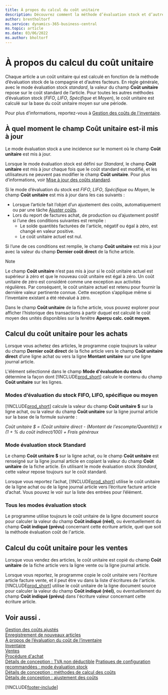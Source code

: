```yaml
---
title: À propos du calcul du coût unitaire
description: Découvrez comment la méthode d’évaluation stock et d’autres facteurs influencent le champ Coût unitaire de la fiche Article.
author: brentholtorf
ms.service: dynamics-365-business-central
ms.topic: article
ms.date: 03/06/2022
ms.author: bholtorf
---
```

# <a name="about-unit-cost-calculation"></a>À propos du calcul du coût unitaire

Chaque article a un coût unitaire qui est calculé en fonction de la méthode d’évaluation stock de la compagnie et d’autres facteurs. En règle générale, avec le mode évaluation stock *standard*, la valeur du champ **Coût unitaire** repose sur le coût standard de l’article. Pour toutes les autres méthodes d’évaluation stock (*FIFO*, *LIFO*, *Spécifique* et *Moyen*), le coût unitaire est calculé sur la base du coût unitaire moyen sur une période.  

Pour plus d’informations, reportez-vous à [Gestion des coûts de l'inventaire](finance-manage-inventory-costs.md).  

## <a name="when-is-the-unit-cost-field-updated"></a>À quel moment le champ Coût unitaire est-il mis à jour

Le mode évaluation stock a une incidence sur le moment où le champ **Coût unitaire** est mis à jour.

Lorsque le mode évaluation stock est défini sur *Standard*, le champ **Coût unitaire** est mis à jour chaque fois que le coût standard est modifié, et les utilisateurs ne peuvent pas modifier le champ **Coût unitaire**. Pour plus d’informations, voir [Mise à jour des coûts standard](finance-how-to-update-standard-costs.md).

Si le mode d’évaluation du stock est *FIFO*, *LIFO*, *Spécifique* ou *Moyen*, le champ **Coût unitaire** est mis à jour dans les cas suivants :

* Lorsque l’article fait l’objet d’un ajustement des coûts, automatiquement ou par une tâche [Ajuster coûts](inventory-how-adjust-item-costs.md#to-adjust-item-costs-manually).
* Lors du report de factures achat, de production ou d’ajustement positif si l’une des conditions suivantes est remplie :
  * Le solde quantités facturées de l'article, négatif ou égal à zéro, est changé en valeur positive.
  * Le coût unitaire actuel est nul.

Si l’une de ces conditions est remplie, le champ **Coût unitaire** est mis à jour avec la valeur du champ **Dernier coût direct** de la fiche article.

> [!NOTE]
> Le champ **Coût unitaire** n’est pas mis à jour si le coût unitaire actuel est supérieur à zéro et que le nouveau coût unitaire est égal à zéro. Un coût unitaire de zéro est considéré comme une exception aux activités régulières. Par conséquent, le coût unitaire actuel est retenu pour fournir la dernière valeur pertinente connue. Cette exception s’applique même si l’inventaire existant a été réévalué à zéro.

Dans le champ **Coût unitaire** de la fiche article, vous pouvez explorer pour afficher l’historique des transactions à partir duquel est calculé le coût moyen des unités disponibles sur la fenêtre **Aperçu calc. coût moyen**.

## <a name="unit-cost-calculation-for-purchases"></a>Calcul du coût unitaire pour les achats

Lorsque vous achetez des articles, le programme copie toujours la valeur du champ **Dernier coût direct** de la fiche article vers le champ **Coût unitaire direct** d’une ligne achat ou vers la ligne **Montant unitaire** sur une ligne journal article.

L'élément sélectionné dans le champ **Mode d'évaluation du stock** détermine la façon dont [!INCLUDE[prod_short](includes/prod_short.md)] calcule le contenu du champ **Coût unitaire** sur les lignes.

### <a name="costing-method-fifo-lifo-specific-or-average"></a>Modes d’évaluation du stock FIFO, LIFO, spécifique ou moyen

[!INCLUDE[prod_short](includes/prod_short.md)] calcule la valeur du champ **Coût unitaire $** sur la ligne achat, ou la valeur du champ **Coût unitaire** sur la ligne journal article sur la base de la formule suivante :

*Coût unitaire $ = (Coût unitaire direct - (Montant de l'escompte/Quantité)) x (1 + % du coût indirect/100) + Frais généraux*

### <a name="costing-method-standard"></a>Mode évaluation stock Standard

Le champ **Coût unitaire $** sur la ligne achat, ou le champ **Coût unitaire** est renseigné sur la ligne journal article en copiant la valeur du champ **Coût unitaire** de la fiche article. En utilisant le mode évaluation stock *Standard*, cette valeur repose toujours sur le coût standard.

Lorsque vous reportez l’achat, [!INCLUDE[prod_short](includes/prod_short.md)] utilise le coût unitaire de la ligne achat ou de la ligne journal article vers l’écriture facture article d’achat. Vous pouvez le voir sur la liste des entrées pour l’élément.

### <a name="all-costing-methods"></a>Tous les modes évaluation stock

Le programme utilise toujours le coût unitaire de la ligne document source pour calculer la valeur du champ **Coût indiqué (réel)**, ou éventuellement du champ **Coût indiqué (prévu)** concernant cette écriture article, quel que soit la méthode évaluation coût de l'article.

## <a name="unit-cost-calculation-for-sales"></a>Calcul du coût unitaire pour les ventes

Lorsque vous vendez des articles, le coût unitaire est copié du champ **Coût unitaire** de la fiche article vers la ligne vente ou la ligne journal article.

Lorsque vous reportez, le programme copie le coût unitaire vers l'écriture article facture vente, et il peut être vu dans la liste d'écritures de l'article. [!INCLUDE[prod_short](includes/prod_short.md)] utilise le coût unitaire de la ligne document source pour calculer la valeur du champ **Coût indiqué (réel)**, ou éventuellement du champ **Coût indiqué (prévu)** dans l'écriture valeur concernant cette écriture article.

## <a name="see-also"></a>Voir aussi .

[Gestion des coûts ajustés](finance-manage-inventory-costs.md)  
[Enregistrement de nouveaux articles](inventory-how-register-new-items.md)  
[À propos de l’évaluation du coût de l’inventaire](finance-learn-about-costing.md)  
[Inventaire](inventory-manage-inventory.md)  
[Ventes](sales-manage-sales.md)  
[Procédure d'achat](purchasing-manage-purchasing.md)  
[Détails de conception : TVA non déductible](design-details-nondeductible-vat.md)
[Pratiques de configuration recommandées : mode évaluation stock](setup-best-practices-costing-method.md)  
[Détails de conception : méthodes de calcul des coûts](design-details-costing-methods.md)  
[Détails de conception : ajustement des coûts](design-details-cost-adjustment.md)  

[!INCLUDE[footer-include](includes/footer-banner.md)]
